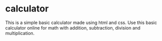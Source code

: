 # calculator
This is a simple basic calculator made using html and css. Use this basic calculator online for math with addition, subtraction, division and multiplication.
